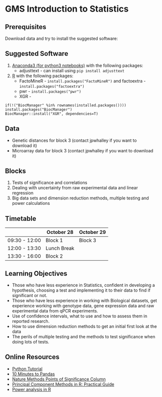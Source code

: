GMS Introduction to Statistics
==============================

Prerequisites
-------------
Download data and try to install the suggested software:

Suggested Software
----------------------
1. [Anaconda3 (for python3 notebooks)](https://www.anaconda.com/download/) with the following packages:
	* adjusttext - can install using `pip install adjusttext`
2. [R](https://www.r-project.org/) with the following packages:
	* FactoMineR - `install.packages("FactoMineR")` and factoextra - `install.packages("factoextra")`
	* pwr - `install.packages("pwr")`
	* XGR -
```
if(!("BiocManager" %in% rownames(installed.packages()))) install.packages("BiocManager")
BiocManager::install("XGR", dependencies=T)
```

Data
----
* Genetic distances for block 3 (contact jpwhalley if you want to download it)
* Microarray data for block 3 (contact jpwhalley if you want to download it)

Blocks
--------
1. Tests of significance and correlations
2. Dealing with uncertainty from raw experimental data and linear regression
3. Big data sets and dimension reduction methods, multiple testing and power calculations

Timetable
---------
|               | October 28   | October 29   |
|---------------|--------------|--------------|
| 09:30 - 12:00 | Block 1      | Block 3      |
| 12:00 - 13:30 | Lunch Break  |              |
| 13:30 - 16:00 | Block 2      |     	      |

Learning Objectives
-------------------
* Those who have less experience in Statistics, confident in developing a hypothesis, choosing a test and implementing it to their data to find if significant or not.
* Those who have less experience in working with Biological datasets, get experience working with genotype data, gene expression data and raw experimental data from qPCR experiments.
* Use of confidence intervals, what to use and how to assess them in reported research.
* How to use dimension reduction methods to get an initial first look at the data
* The perils of multiple testing and the methods to test significance when doing lots of tests.

Online Resources
----------------
* [Python Tutorial](https://www.codecademy.com/learn/learn-python)
* [10 Minutes to Pandas](https://pandas.pydata.org/pandas-docs/stable/10min.html)
* [Nature Methods Points of Significance Column](https://www.nature.com/collections/qghhqm/pointsofsignificance)
* [Principal Component Methods in R: Practical Guide](http://www.sthda.com/english/articles/31-principal-component-methods-in-r-practical-guide/112-pca-principal-component-analysis-essentials/#biplot)
* [Power analysis in R](https://www.statmethods.net/stats/power.html)
